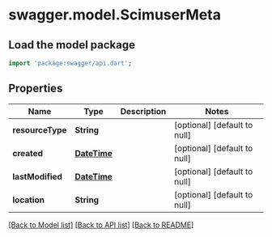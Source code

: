# swagger.model.ScimuserMeta

## Load the model package
```dart
import 'package:swagger/api.dart';
```

## Properties
Name | Type | Description | Notes
------------ | ------------- | ------------- | -------------
**resourceType** | **String** |  | [optional] [default to null]
**created** | [**DateTime**](DateTime.md) |  | [optional] [default to null]
**lastModified** | [**DateTime**](DateTime.md) |  | [optional] [default to null]
**location** | **String** |  | [optional] [default to null]

[[Back to Model list]](../README.md#documentation-for-models) [[Back to API list]](../README.md#documentation-for-api-endpoints) [[Back to README]](../README.md)


